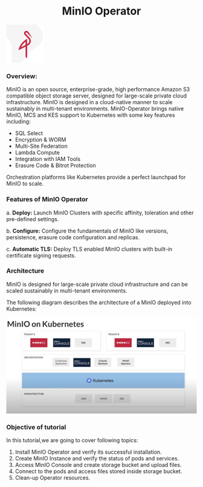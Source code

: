 <h1 align="center">MinIO Operator</h1>

![Logo](_images/logo.png)


### Overview:

MinIO is an open source, enterprise-grade, high performance Amazon S3 compatible object storage server, designed for large-scale private cloud infrastructure. MinIO is designed in a cloud-native manner to scale sustainably in multi-tenant environments. 
MinIO-Operator brings native MinIO, MCS and KES support to Kubernetes with some key features including: 

- SQL Select
- Encryption & WORM
- Multi-Site Federation
- Lambda Compute
- Integration with IAM Tools
- Erasure Code & Bitrot Protection

Orchestration platforms like Kubernetes provide a perfect launchpad for MinIO to scale.

### Features of MinIO Operator

a.	**Deploy:** Launch MinIO Clusters with specific affinity, toleration and other pre-defined settings.

b. **Configure:** Configure the fundamentals of MinIO like versions, persistence, erasure code configuration and replicas.

c. **Automatic TLS:** Deploy TLS enabled MinIO clusters with built-in certificate signing requests.



### Architecture
MinIO is designed for large-scale private cloud infrastructure and can be scaled sustainably in multi-tenant environments. 

The following diagram describes the architecture of a MinIO deployed into Kubernetes:

![](_images/minio-on-kubernetes.PNG)


### Objective of tutorial

In this tutorial,we are going to cover following topics:

1. Install MinIO Operator and verify its successful installation.
2. Create MinIO Instance and verify the status of pods and services.
3. Access MinIO Console and create storage bucket and upload files.
4. Connect to the pods and access files stored inside storage bucket.
5. Clean-up Operator resources.








